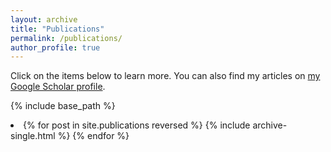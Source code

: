 ```yaml
---
layout: archive
title: "Publications"
permalink: /publications/
author_profile: true
---
```


Click on the items below to learn more. You can also find my articles on <a href="https://scholar.google.com/citations?user=rbAjLQYAAAAJ">my Google Scholar profile</a>.

{% include base_path %}

<li>
  {% for post in site.publications reversed %}
    {% include archive-single.html %}
  {% endfor %}
</li>

